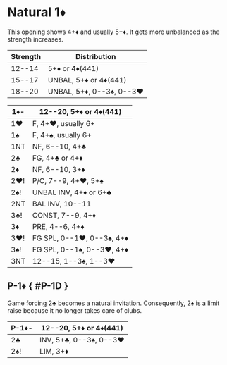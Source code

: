# Natural 1♦

This opening shows 4+♦ and usually 5+♦.  It gets more unbalanced as the strength
increases.

| Strength | Distribution |
|----------|--------------|
| 12--14   | 5+♦ or 4♦(441)
| 15--17   | UNBAL, 5+♦ or 4♦(441)
| 18--20   | UNBAL, 5+♦, 0--3♠, 0--3♥

| 1♦- | 12--20, 5+♦ or 4♦(441) |
|-----|------------------------|
| 1♥  | F, 4+♥, usually 6+
| 1♠  | F, 4+♠, usually 6+
| 1NT | NF, 6--10, 4+♣
| 2♣  | FG, 4+♣ or 4+♦
| 2♦  | NF, 6--10, 3+♦
| 2♥! | P/C, 7--9, 4+♥, 5+♠
| 2♠! | UNBAL INV, 4+♦ or 6+♣
| 2NT | BAL INV, 10--11
| 3♣! | CONST, 7--9, 4+♦
| 3♦  | PRE, 4--6, 4+♦
| 3♥! | FG SPL, 0--1♥, 0--3♠, 4+♦
| 3♠! | FG SPL, 0--1♠, 0--3♥, 4+♦
| 3NT | 12--15, 1--3♠, 1--3♥

## P-1♦ { #P-1D }

Game forcing 2♣ becomes a natural invitation.  Consequently, 2♠ is a limit raise
because it no longer takes care of clubs.

| P-1♦- | 12--20, 5+♦ or 4♦(441) |
|-------|------------------------|
| 2♣    | INV, 5+♣, 0--3♠, 0--3♥ |
| 2♠!   | LIM, 3+♦               |